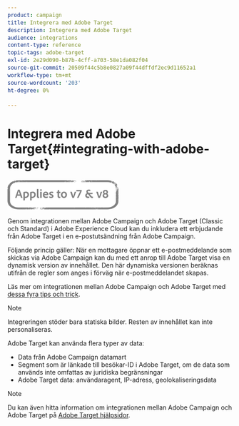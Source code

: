 ```yaml
---
product: campaign
title: Integrera med Adobe Target
description: Integrera med Adobe Target
audience: integrations
content-type: reference
topic-tags: adobe-target
exl-id: 2e29d090-b87b-4cff-a703-58e1da082f04
source-git-commit: 20509f44c5b8e0827a09f44dffdf2ec9d11652a1
workflow-type: tm+mt
source-wordcount: '203'
ht-degree: 0%

---
```


# Integrera med Adobe Target{#integrating-with-adobe-target}

![](../../assets/common.svg)

Genom integrationen mellan Adobe Campaign och Adobe Target (Classic och Standard) i Adobe Experience Cloud kan du inkludera ett erbjudande från Adobe Target i en e-postutsändning från Adobe Campaign.

Följande princip gäller: När en mottagare öppnar ett e-postmeddelande som skickas via Adobe Campaign kan du med ett anrop till Adobe Target visa en dynamisk version av innehållet. Den här dynamiska versionen beräknas utifrån de regler som anges i förväg när e-postmeddelandet skapas.

Läs mer om integrationen mellan Adobe Campaign och Adobe Target med [dessa fyra tips och trick](https://www.adobe.com/content/dam/www/us/en/marketing/campaign/pdfs/Adobe_Campaign_for_Target_Tips_and_Tricks.pdf).
>[!NOTE]
>
>Integreringen stöder bara statiska bilder. Resten av innehållet kan inte personaliseras.

Adobe Target kan använda flera typer av data:

* Data från Adobe Campaign datamart
* Segment som är länkade till besökar-ID i Adobe Target, om de data som används inte omfattas av juridiska begränsningar
* Adobe Target data: användaragent, IP-adress, geolokaliseringsdata

>[!NOTE]
>
>Du kan även hitta information om integrationen mellan Adobe Campaign och Adobe Target på [Adobe Target hjälpsidor](https://experienceleague.adobe.com/docs/target/using/integrate/campaign-and-target.html).

